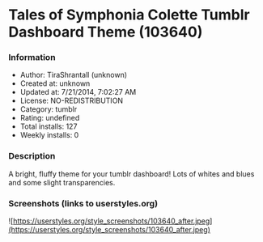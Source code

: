 # Tales of Symphonia Colette Tumblr Dashboard Theme (103640)

### Information
- Author: TiraShrantall (unknown)
- Created at: unknown
- Updated at: 7/21/2014, 7:02:27 AM
- License: NO-REDISTRIBUTION
- Category: tumblr
- Rating: undefined
- Total installs: 127
- Weekly installs: 0


### Description
A bright, fluffy theme for your tumblr dashboard! Lots of whites and blues and some slight transparencies.


### Screenshots (links to userstyles.org)
![https://userstyles.org/style_screenshots/103640_after.jpeg](https://userstyles.org/style_screenshots/103640_after.jpeg)


